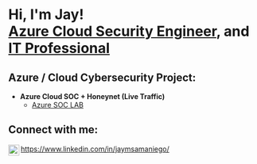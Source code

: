 <h1>Hi, I'm Jay! <br/><a href="https://github.com/jaymsamaniego">Azure Cloud Security Engineer</a>, and <a href="https://www.linkedin.com/in/jaymsamaniego/">IT Professional</a>

<h2>Azure / Cloud Cybersecurity Project:</h2>

- <b>Azure Cloud SOC + Honeynet (Live Traffic)</b>
  - [Azure SOC LAB](https://github.com/jaymsamaniego/Azure-Cloud-SOC-Honeynet)

<h2>Connect with me:</h2>

<img align="left" alt="jaymsamaniego | LinkedIn" width="22px" src="https://cdn.jsdelivr.net/npm/simple-icons@v3/icons/linkedin.svg" />https://www.linkedin.com/in/jaymsamaniego/

<!--
**joshmadakor1/joshmadakor1** is a ✨ _special_ ✨ repository because its `README.md` (this file) appears on your GitHub profile.

Here are some ideas to get you started:

- 🔭 I’m currently working on ...
- 🌱 I’m currently learning ...
- 👯 I’m looking to collaborate on ...
- 🤔 I’m looking for help with ...
- 💬 Ask me about ...
- 📫 How to reach me: ...
- 😄 Pronouns: ...
- ⚡ Fun fact: ...
-->

